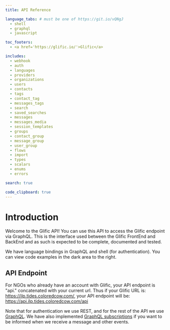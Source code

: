 ```yaml
---
title: API Reference

language_tabs: # must be one of https://git.io/vQNgJ
  - shell
  - graphql
  - javascript

toc_footers:
  - <a href='https://glific.io/'>Glific</a>

includes:
  - webhook
  - auth
  - languages
  - providers
  - organizations
  - users
  - contacts
  - tags
  - contact_tag
  - messages_tags
  - search
  - saved_searches
  - messages
  - messages_media
  - session_templates
  - groups
  - contact_group
  - message_group
  - user_group
  - flows
  - import
  - types
  - scalars
  - enums
  - errors

search: true

code_clipboard: true
---
```


# Introduction

Welcome to the Glific API! You can use this API to access the Glific  endpoint via GraphQL. This is the
interface used between the Glific FrontEnd and BackEnd and as such is expected to be complete, documented
and tested.

We have language bindings in GraphQL and shell (for authentication).
You can view code examples in the dark area to the right.

## API Endpoint

For NGOs who already have an account with Glific, your API endpoint is "api." concatenated with
your current url. Thus if your Glific URL is: https://ilp.tides.coloredcow.com/, your API endpoint will
be: https://api.ilp.tides.coloredcow.com/api

Note that for authentication we use REST, and for the rest of the API we use [GraphQL](https://graphql.org).
We have also implemented [GraphQL subscriptions](https://graphql.org/blog/subscriptions-in-graphql-and-relay/)
if you want to be informed when we receive a message and other events.
